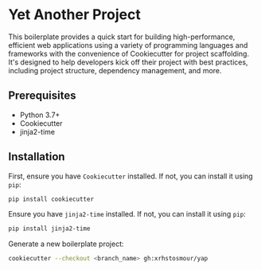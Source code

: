 # Yet Another Project

This boilerplate provides a quick start for building high-performance, efficient web applications using a variety of programming languages and frameworks with the convenience of Cookiecutter for project scaffolding. It's designed to help developers kick off their project with best practices, including project structure, dependency management, and more.

## Prerequisites

- Python 3.7+
- Cookiecutter
- jinja2-time

## Installation

First, ensure you have `Cookiecutter` installed. If not, you can install it using `pip`:

``` bash
pip install cookiecutter
```

Ensure you have `jinja2-time` installed. If not, you can install it using `pip`:

``` bash
pip install jinja2-time
```

Generate a new boilerplate project:

``` bash
cookiecutter --checkout <branch_name> gh:xrhstosmour/yap
```
